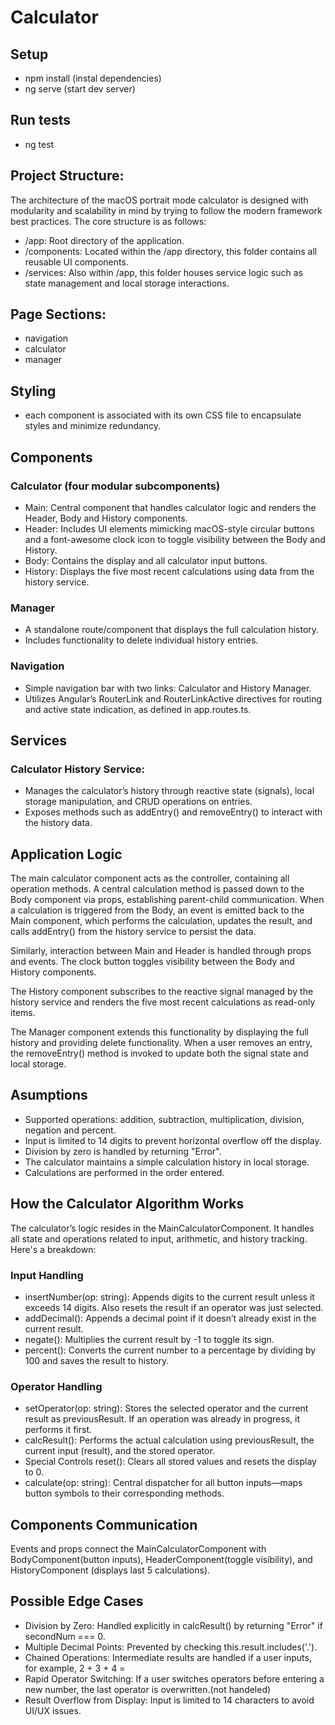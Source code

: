 # Calculator

## Setup
- npm install (instal dependencies)
- ng serve (start dev server)

## Run tests
- ng test

## Project Structure:
The architecture of the macOS portrait mode calculator is designed with modularity and scalability in mind by trying to follow the modern framework best practices. The core structure is as follows:

- /app: Root directory of the application.
- /components: Located within the /app directory, this folder contains all reusable UI components.
- /services: Also within /app, this folder houses service logic such as state management and local storage interactions.

## Page Sections:
- navigation
- calculator
- manager

## Styling
- each component is associated with its own CSS file to encapsulate styles and minimize redundancy.

## Components
### Calculator (four modular subcomponents)
- Main: Central component that handles calculator logic and renders the Header, Body and History components.
- Header: Includes UI elements mimicking macOS-style circular buttons and a font-awesome clock icon to toggle visibility between the Body and History.
- Body: Contains the display and all calculator input buttons.
- History: Displays the five most recent calculations using data from the history service.

### Manager
- A standalone route/component that displays the full calculation history.
- Includes functionality to delete individual history entries.

### Navigation
- Simple navigation bar with two links: Calculator and History Manager.
- Utilizes Angular’s RouterLink and RouterLinkActive directives for routing and active state indication, as defined in app.routes.ts.

## Services
### Calculator History Service:
- Manages the calculator’s history through reactive state (signals), local storage manipulation, and CRUD operations on entries.
- Exposes methods such as addEntry() and removeEntry() to interact with the history data.

## Application Logic
The main calculator component acts as the controller, containing all operation methods. A central calculation method is passed down to the Body component via props, establishing parent-child communication. When a calculation is triggered from the Body, an event is emitted back to the Main component, which performs the calculation, updates the result, and calls addEntry() from the history service to persist the data.

Similarly, interaction between Main and Header is handled through props and events. The clock button toggles visibility between the Body and History components.

The History component subscribes to the reactive signal managed by the history service and renders the five most recent calculations as read-only items.

The Manager component extends this functionality by displaying the full history and providing delete functionality. When a user removes an entry, the removeEntry() method is invoked to update both the signal state and local storage.

## Asumptions
- Supported operations: addition, subtraction, multiplication, division, negation and percent.
- Input is limited to 14 digits to prevent horizontal overflow off the display.
- Division by zero is handled by returning "Error".
- The calculator maintains a simple calculation history in local storage.
- Calculations are performed in the order entered.

## How the Calculator Algorithm Works
The calculator’s logic resides in the MainCalculatorComponent. It handles all state and operations related to input, arithmetic, and history tracking. Here's a breakdown:

### Input Handling
- insertNumber(op: string): Appends digits to the current result unless it exceeds 14 digits. Also resets the result if an operator was just selected.
- addDecimal(): Appends a decimal point if it doesn’t already exist in the current result.
- negate(): Multiplies the current result by -1 to toggle its sign.
- percent(): Converts the current number to a percentage by dividing by 100 and saves the result to history.

### Operator Handling
- setOperator(op: string): Stores the selected operator and the current result as previousResult. If an operation was already in progress, it performs it first.
- calcResult(): Performs the actual calculation using previousResult, the current input (result), and the stored operator.
- Special Controls
reset(): Clears all stored values and resets the display to 0.
- calculate(op: string): Central dispatcher for all button inputs—maps button symbols to their corresponding methods.

## Components Communication
Events and props connect the MainCalculatorComponent with BodyComponent(button inputs), HeaderComponent(toggle visibility), and HistoryComponent (displays last 5 calculations).

## Possible Edge Cases
- Division by Zero: Handled explicitly in calcResult() by returning "Error" if secondNum === 0.
- Multiple Decimal Points: Prevented by checking this.result.includes('.').
- Chained Operations: Intermediate results are handled if a user inputs, for example, 2 + 3 + 4 =
- Rapid Operator Switching: If a user switches operators before entering a new number, the last operator is overwritten.(not handeled)
- Result Overflow from Display: Input is limited to 14 characters to avoid UI/UX issues.
